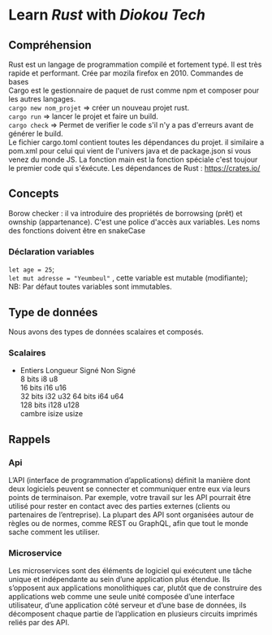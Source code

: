 # Learn _Rust_ with *Diokou Tech* 
## Compréhension 
Rust est un langage de programmation compilé et fortement typé. Il est très rapide et performant. Crée par mozila firefox en 2010.
Commandes de bases    
Cargo est le gestionnaire de paquet de rust comme npm et composer pour les autres langages.  
`cargo new nom_projet` => créer un nouveau projet rust.  
`cargo run` => lancer le projet et faire un build.  
`cargo check` => Permet de verifier le code s'il n'y a pas d'erreurs avant de générer le build.  
Le fichier cargo.toml contient toutes les dépendances du projet. il similaire a pom.xml pour celui qui vient de l'univers java et de package.json si vous venez du monde JS.
La fonction main est la fonction spéciale c'est toujour le premier code qui s'éxécute.
Les dépendances de Rust : https://crates.io/
## Concepts
Borow checker : il va introduire des propriétés de borrowsing (prêt) et ownship (appartenance). C'est une police d'accès aux variables. 
Les noms des fonctions doivent être en snakeCase
### Déclaration variables
`let age = 25`;  
`let mut adresse = "Yeumbeul"` , cette variable est mutable (modifiante);  
NB: Par défaut toutes variables sont immutables.
## Type de données
Nous avons des types de données scalaires et composés.
### Scalaires
* Entiers
Longueur Signé Non Signé  
8 bits    i8   	  u8  
16 bits   i16     u16  
32 bits   i32     u32 
64 bits   i64     u64  
128 bits  i128    u128  
cambre    isize   usize   
## Rappels
### Api 

L’API (interface de programmation d’applications) définit la manière dont deux logiciels peuvent se connecter et communiquer entre eux via leurs points de terminaison. Par exemple, votre travail sur les API pourrait être utilisé pour rester en contact avec des parties externes (clients ou partenaires de l’entreprise). La plupart des API sont organisées autour de règles ou de normes, comme REST ou GraphQL, afin que tout le monde sache comment les utiliser.
### Microservice 
Les microservices sont des éléments de logiciel qui exécutent une tâche unique et indépendante au sein d’une application plus étendue. Ils s’opposent aux applications monolithiques car, plutôt que de construire des applications web comme une seule unité composée d’une interface utilisateur, d’une application côté serveur et d’une base de données, ils décomposent chaque partie de l’application en plusieurs circuits imprimés reliés par des API.
